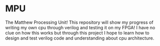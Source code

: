# MPU
The Matthew Processing Unit! This repository will show my progress of writing my own cpu through verilog and testing it on my FPGA! I have no clue on how this works but through this project I hope to learn how to design and test verilog code and understanding about cpu architecture.
